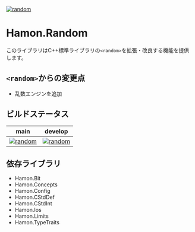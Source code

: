 ﻿[![random](https://github.com/shibainuudon/HamonCore/actions/workflows/random.yml/badge.svg)](https://github.com/shibainuudon/HamonCore/actions/workflows/random.yml)

# Hamon.Random

このライブラリはC++標準ライブラリの`<random>`を拡張・改良する機能を提供します。

## `<random>`からの変更点

* 乱数エンジンを追加

## ビルドステータス

| main | develop |
| ---- | ------- |
|[![random](https://github.com/shibainuudon/HamonCore/actions/workflows/random.yml/badge.svg?branch=main)](https://github.com/shibainuudon/HamonCore/actions/workflows/random.yml)|[![random](https://github.com/shibainuudon/HamonCore/actions/workflows/random.yml/badge.svg?branch=develop)](https://github.com/shibainuudon/HamonCore/actions/workflows/random.yml)|

## 依存ライブラリ

* Hamon.Bit
* Hamon.Concepts
* Hamon.Config
* Hamon.CStdDef
* Hamon.CStdInt
* Hamon.Ios
* Hamon.Limits
* Hamon.TypeTraits
